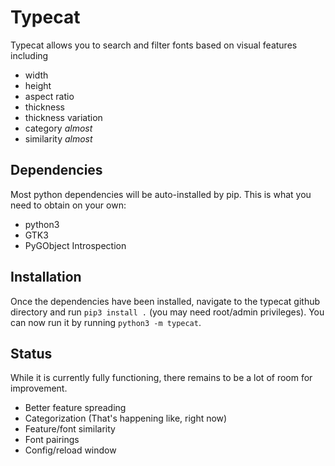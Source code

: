 # Typecat

Typecat allows you to search and filter fonts based on visual features including
* width
* height
* aspect ratio
* thickness
* thickness variation
* category *almost*
* similarity *almost*
## Dependencies
Most python dependencies will be auto-installed by pip. This is what you need to obtain on your own:
* python3
* GTK3
* PyGObject Introspection
## Installation
Once the dependencies have been installed, navigate to the typecat github directory and run `pip3 install .` (you may need root/admin privileges).
You can now run it by running `python3 -m typecat`.
## Status
While it is currently fully functioning, there remains to be a lot of room for improvement.

* Better feature spreading
* Categorization (That's happening like, right now)
* Feature/font similarity
* Font pairings
* Config/reload window

